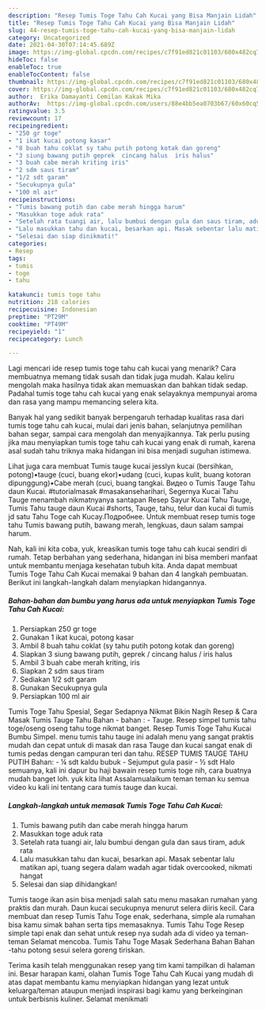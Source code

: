 ```yaml
---
description: "Resep Tumis Toge Tahu Cah Kucai yang Bisa Manjain Lidah"
title: "Resep Tumis Toge Tahu Cah Kucai yang Bisa Manjain Lidah"
slug: 44-resep-tumis-toge-tahu-cah-kucai-yang-bisa-manjain-lidah
category: Uncategorized
date: 2021-04-30T07:14:45.689Z
image: https://img-global.cpcdn.com/recipes/c7f91ed821c01103/680x482cq70/tumis-toge-tahu-cah-kucai-foto-resep-utama.jpg
hideToc: false
enableToc: true
enableTocContent: false
thumbnail: https://img-global.cpcdn.com/recipes/c7f91ed821c01103/680x482cq70/tumis-toge-tahu-cah-kucai-foto-resep-utama.jpg
cover: https://img-global.cpcdn.com/recipes/c7f91ed821c01103/680x482cq70/tumis-toge-tahu-cah-kucai-foto-resep-utama.jpg
author:  Erika Damayanti Cemilan Kakak Mika
authorAv:  https://img-global.cpcdn.com/users/88e4bb5ea0703b67/60x60cq50/avatar.jpg
ratingvalue: 3.5
reviewcount: 17
recipeingredient:
- "250 gr toge"
- "1 ikat kucai potong kasar"
- "8 buah tahu coklat sy tahu putih potong kotak dan goreng"
- "3 siung bawang putih geprek  cincang halus  iris halus"
- "3 buah cabe merah kriting iris"
- "2 sdm saus tiram"
- "1/2 sdt garam"
- "Secukupnya gula"
- "100 ml air"
recipeinstructions:
- "Tumis bawang putih dan cabe merah hingga harum"
- "Masukkan toge aduk rata"
- "Setelah rata tuangi air, lalu bumbui dengan gula dan saus tiram, aduk rata"
- "Lalu masukkan tahu dan kucai, besarkan api. Masak sebentar lalu matikan api, tuang segera dalam wadah agar tidak overcooked, nikmati hangat"
- "Selesai dan siap dinikmati!"
categories:
- Resep
tags:
- tumis
- toge
- tahu

katakunci: tumis toge tahu 
nutrition: 218 calories
recipecuisine: Indonesian
preptime: "PT29M"
cooktime: "PT49M"
recipeyield: "1"
recipecategory: Lunch

---
```



Lagi mencari ide resep tumis toge tahu cah kucai yang menarik? Cara membuatnya memang tidak susah dan tidak juga mudah. Kalau keliru mengolah maka hasilnya tidak akan memuaskan dan bahkan tidak sedap. Padahal tumis toge tahu cah kucai yang enak selayaknya mempunyai aroma dan rasa yang mampu memancing selera kita.


Banyak hal yang sedikit banyak berpengaruh terhadap kualitas rasa dari tumis toge tahu cah kucai, mulai dari jenis bahan, selanjutnya pemilihan bahan segar, sampai cara mengolah dan menyajikannya. Tak perlu pusing jika mau menyiapkan tumis toge tahu cah kucai yang enak di rumah, karena asal sudah tahu triknya maka hidangan ini bisa menjadi suguhan istimewa.

Lihat juga cara membuat Tumis tauge kucai jesslyn kucai (bersihkan, potong)•tauge (cuci, buang ekor)•udang (cuci, kupas kulit, buang kotoran dipunggung)•Cabe merah (cuci, buang tangkai. Видео о Tumis Tauge Tahu daun Kucai. #tutorialmasak #masakanseharihari, Segernya Kucai Tahu Tauge menambah nikmatnyanya santapan Resep Sayur Kucai Tahu Tauge, Tumis Tahu tauge daun Kucai #shorts, Tauge, tahu, telur dan kucai di tumis jd satu Tahu Toge cah Kucay.Подробнее. Untuk membuat resep tumis toge tahu Tumis bawang putih, bawang merah, lengkuas, daun salam sampai harum.


Nah, kali ini kita coba, yuk, kreasikan tumis toge tahu cah kucai sendiri di rumah. Tetap berbahan yang sederhana, hidangan ini bisa memberi manfaat untuk membantu menjaga kesehatan tubuh kita. Anda dapat membuat Tumis Toge Tahu Cah Kucai memakai 9 bahan dan 4 langkah pembuatan. Berikut ini langkah-langkah dalam menyiapkan hidangannya.

<!--inarticleads1-->

##### Bahan-bahan dan bumbu yang harus ada untuk menyiapkan Tumis Toge Tahu Cah Kucai:

1. Persiapkan 250 gr toge
1. Gunakan 1 ikat kucai, potong kasar
1. Ambil 8 buah tahu coklat (sy tahu putih potong kotak dan goreng)
1. Siapkan 3 siung bawang putih, geprek / cincang halus / iris halus
1. Ambil 3 buah cabe merah kriting, iris
1. Siapkan 2 sdm saus tiram
1. Sediakan 1/2 sdt garam
1. Gunakan Secukupnya gula
1. Persiapkan 100 ml air


Tumis Toge Tahu Spesial, Segar Sedapnya Nikmat Bikin Nagih Resep &amp; Cara Masak Tumis Tauge Tahu Bahan - bahan : - Tauge. Resep simpel tumis tahu toge/oseng oseng tahu toge nikmat banget. Resep Tumis Toge Tahu Kucai Bumbu Simpel. menu tumis tahu tauge ini adalah menu yang sangat praktis mudah dan cepat untuk di masak dan rasa Tauge dan kucai sangat enak di tumis pedas dengan campuran teri dan tahu. RESEP TUMIS TAUGE TAHU PUTIH Bahan: - ¼ sdt kaldu bubuk - Sejumput gula pasir - ½ sdt Halo semuanya, kali ini dapur bu haji bawain resep tumis toge nih, cara buatnya mudah banget loh. yuk kita lihat Assalamualaikum teman teman ku semua video ku kali ini tentang cara tumis tauge dan kucai. 

<!--inarticleads2-->

##### Langkah-langkah untuk memasak Tumis Toge Tahu Cah Kucai:

1. Tumis bawang putih dan cabe merah hingga harum
1. Masukkan toge aduk rata
1. Setelah rata tuangi air, lalu bumbui dengan gula dan saus tiram, aduk rata
1. Lalu masukkan tahu dan kucai, besarkan api. Masak sebentar lalu matikan api, tuang segera dalam wadah agar tidak overcooked, nikmati hangat
1. Selesai dan siap dihidangkan!

Tumis taoge ikan asin bisa menjadi salah satu menu masakan rumahan yang praktis dan murah. Daun kucai secukupnya menurut selera diiris kecil. Cara membuat dan resep Tumis Tahu Toge enak, sederhana, simple ala rumahan bisa kamu simak bahan serta tips memasaknya. Tumis Tahu Toge Resep simple tapi enak dan sehat untuk resep nya sudah ada di video ya teman-teman Selamat mencoba. Tumis Tahu Toge Masak Sederhana Bahan Bahan -tahu potong sesui selera goreng tiriskan. 

Terima kasih telah menggunakan resep yang tim kami tampilkan di halaman ini. Besar harapan kami, olahan Tumis Toge Tahu Cah Kucai yang mudah di atas dapat membantu kamu menyiapkan hidangan yang lezat untuk keluarga/teman ataupun menjadi inspirasi bagi kamu yang berkeinginan untuk berbisnis kuliner. Selamat menikmati
